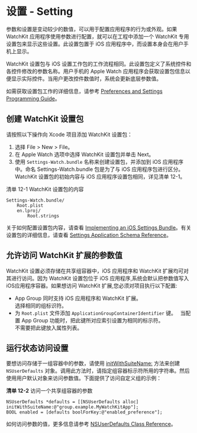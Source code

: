 # 设置 - Setting　　

参数和设置是变动较少的数值，可以用于配置应用程序的行为或外观。如果 WatchKit 应用程序使用参数进行配置，就可以在工程中添加一个 WatchKit 专用设置包来显示这些设置。此设置包置于 iOS 应用程序中，而设置本身会在用户手机上显示。

WatchKit 设置包与 iOS 设置工作包的工作流程相同。此设置包定义了系统控件和各控件修改的参数名称。用户手机的 Apple Watch 应用程序会获取设置包信息以便显示实际控件。当用户更改控件数值时，系统会更新底层参数值。

如需获取设置包工作的详细信息，请参考 [Preferences and Settings Programming Guide](https://developer.apple.com/library/prerelease/ios/documentation/Cocoa/Conceptual/UserDefaults/Introduction/Introduction.html#//apple_ref/doc/uid/10000059i)。

## 创建 WatchKit 设置包　

请按照以下操作向 Xcode 项目添加 WatchKit 设置包：

1. 选择 File > New > File。
2. 在 Apple Watch 选项中选择 WatchKit 设置包并单击 Next。  
3. 使用 `Settings-Watch.bundle` 名称来创建设置包，并添加到 iOS 应用程序中。命名 Settings-Watch.bundle 包是为了与 iOS 应用程序包进行区分。　
　
WatchKit 设置包的初始内容与 iOS 应用程序设置包相同，详见清单 12-1。

清单 12-1 WatchKit 设置包的内容

```
Settings-Watch.bundle/ 
    Root.plist 
    en.lproj/ 
        Root.strings
```

关于如何配置设置包内容，请查看 [Implementing an iOS Settings Bundle](https://developer.apple.com/library/prerelease/ios/documentation/Cocoa/Conceptual/UserDefaults/Preferences/Preferences.html#//apple_ref/doc/uid/10000059i-CH6)。有关设置包的详细信息，请查看 [Settings Application Schema Reference](https://developer.apple.com/library/prerelease/ios/documentation/PreferenceSettings/Conceptual/SettingsApplicationSchemaReference/Introduction/Introduction.html#//apple_ref/doc/uid/TP40007071)。

## 允许访问 WatchKit 扩展的参数值

WatchKit 设置必须存储在共享组容器中，iOS 应用程序和 WatchKit 扩展均可对其进行访问。因为 WatchKit 设置包位于 iOS 应用程序,系统会默认把参数值写入iOS应用程序容器。如果想访问 WatchKit 扩展,您必须对项目执行以下配置:

- App Group 同时支持 iOS 应用程序和 WatchKit 扩展。     
选择相同的组标识符。
- 为 `Root.plist` 文件添加 `ApplicationGroupContainerIdentifier` 键。　
当配置 App Group 功能时，把此键所对应索引设置为相同的标示符。   
不需要把此键放入属性列表。    

## 运行状态访问设置　　　　

要想访问存储于一组容器中的参数，请使用 [initWithSuiteName:](https://developer.apple.com/library/prerelease/ios/documentation/Cocoa/Reference/Foundation/Classes/NSUserDefaults_Class/index.html#//apple_ref/occ/instm/NSUserDefaults/initWithSuiteName:) 方法来创建 `NSUserDefaults` 对象。调用此方法时，请指定组容器标示符所用的字符串。然后使用用户默认对象来访问参数值。下面提供了访问自定义组的示例：

**清单 12-2** 访问一个共享组容器的参数   

```
NSUserDefaults *defaults = [[NSUserDefaults alloc] initWithSuiteName:@"group.example.MyWatchKitApp"]; 
BOOL enabled = [defaults boolForKey:@"enabled_preference"];
```

如何访问参数的值，更多信息请参考 [NSUserDefaults Class Reference](https://developer.apple.com/library/prerelease/ios/documentation/Cocoa/Reference/Foundation/Classes/NSUserDefaults_Class/index.html#//apple_ref/doc/uid/TP40003764)。
